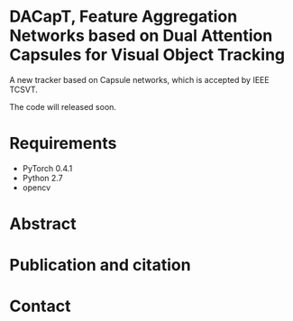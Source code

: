 # DACapT, Feature Aggregation Networks based on Dual Attention Capsules for Visual Object Tracking
A new tracker based on Capsule networks, which is accepted by IEEE TCSVT.

The code will released soon.
# Requirements
- PyTorch 0.4.1
- Python 2.7
- opencv

# Abstract


# Publication and citation


# Contact


